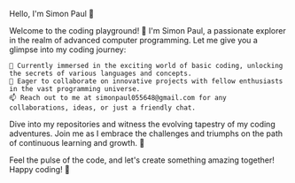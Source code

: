 Hello, I'm Simon Paul 👋

Welcome to the coding playground! 🚀 I'm Simon Paul, a passionate explorer in the realm of advanced computer programming. Let me give you a glimpse into my coding journey:

    🌱 Currently immersed in the exciting world of basic coding, unlocking the secrets of various languages and concepts.
    💞️ Eager to collaborate on innovative projects with fellow enthusiasts in the vast programming universe.
    📫 Reach out to me at simonpaul055648@gmail.com for any collaborations, ideas, or just a friendly chat.

Dive into my repositories and witness the evolving tapestry of my coding adventures. Join me as I embrace the challenges and triumphs on the path of continuous learning and growth. 🌟

Feel the pulse of the code, and let's create something amazing together! Happy coding! 🚀
